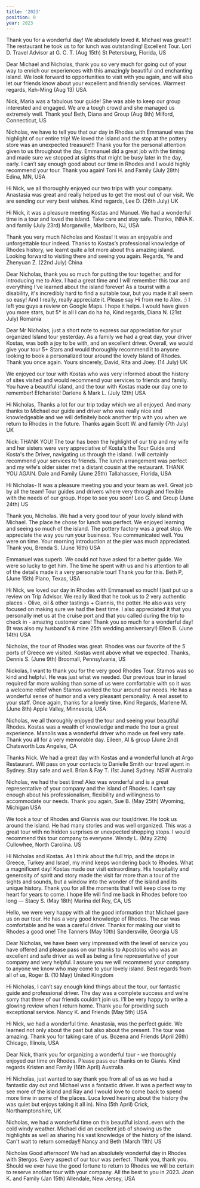 ```yaml
---
title: '2023'
position: 0
year: 2023
---
```


Thank you for a wonderful day! We absolutely loved it. Michael was great!!! The restaurant he took us to for lunch was outstanding! Excellent Tour. Lori D. Travel Advisor at G. C. T. (Aug 15th) St Petersburg, Florida, US

Dear Michael and Nicholas, thank you so very much for going out of your way to enrich our experiences with this amazingly beautiful and enchanting island. We look forward to opportunities to visit with you again, and will also let our friends know about your excellent and friendly services. Warmest regards, Keh-Ming (Aug 13) USA

Nick, Maria was a fabulous tour guide!  She was able to keep our group interested and engaged. We are a tough crowd and she managed us extremely well. Thank you! Beth, Diana and Group (Aug 8th) Milford, Connecticut, US

Nicholas, we have to tell you that our day in Rhodes with Emmanuel was the highlight of our entire trip! We loved the island and the stop at the pottery store was an unexpected treasure!!! Thank you for the personal attention given to us throughout the day. Emmanuel did a great job with the timing and made sure we stopped at sights that might be busy later in the day, early. I can’t say enough good about our time in Rhodes and I would highly recommend your tour. Thank you again! Toni H. and Family (July 28th) Edina, MN, USA
  
Hi Nick, we all thoroughly enjoyed our two trips with your company. Anastasia was great and really helped us to get the most out of our visit.  We are sending our very best wishes.  Kind regards, Lee D. (26th July) UK 

Hi Nick, it was a pleasure meeting Kostas and Manuel.  We had a wonderful time in a tour and loved the island. Take care and stay safe. Thanks, INNA K. and family (July 23rd) Morganville, Marlboro, NJ, USA

Thank you very much Nicholas and Kostas! It was an enjoyable and unforgettable tour indeed. Thanks to Kostas’s professional knowledge of Rhodes history, we learnt quite a lot more about this amazing island. Looking forward to visiting there and seeing you again. Regards, Ye and Zhenyuan Z. (22nd July) China

Dear Nicholas, thank you so much for putting the tour together, and for introducing me to Alex. I had a great time and I will remember this tour and everything I've learned about the island forever! As a tourist with a disability, it's incredibly hard to find a suitable tour, but you made it all seem so easy! And I really, really appreciate it. Please say Hi from me to Alex. :) I left you guys a review on Google Maps. I hope it helps. I would have given you more stars, but 5* is all I can do ha ha, Kind regards, Diana N. (21st July) Romania

Dear Mr Nicholas, just a short note to express our appreciation for your organized Island tour yesterday. As a family we had a great day, your driver Kostas, was both a joy to be with, and an excellent driver. Overall, we would give your tour 5+ Stars and would thoroughly recommend it to anyone looking to book a personalized tour around the lovely Island of Rhodes. Thank you once again. Yours sincerely, David, Rita and Joey. (14 July) UK

We enjoyed our tour with Kostas who was very informed about the history of sites visited and would recommend your services to friends and family. You have a beautiful island, and the tour with Kostas made our day one to remember!  Efcharisto!  Darlene & Mark L. (July 12th) USA

Hi Nicholas, Thanks a lot for our trip today which we all enjoyed. And many thanks to Michael our guide and driver who was really nice and knowledgeable and we will definitely book another trip with you when we return to Rhodes in the future.  Thanks again Scott W. and family (7th July) UK

Nick: THANK YOU!  The tour has been the highlight of our trip and my wife and her sisters were very appreciative of Kosta's the Tour Guide and Kosta's the Driver, navigating us through the island. I will certainly recommend your services to friends. The lunch arrangement was perfect and my wife's older sister met a distant cousin at the restaurant. THANK YOU AGAIN. Dale and Family (June 25th) Tallahassee, Florida, USA

Hi Nicholas- It was a pleasure meeting you and your team as well. Great job by all the team! Tour guides and drivers where very through and flexible with the needs of our group. Hope to see you soon! Leo G. and Group (June 24th) US

Thank you, Nicholas. We had a very good tour of your lovely island with Michael. The place he chose for lunch was perfect. We enjoyed learning and seeing so much of the island. The pottery factory was a great stop. We appreciate the way you run your business. You communicated well. You were on time. Your morning introduction at the pier was much appreciated. Thank you, Brenda S. (June 16th) USA

Emmanuel was superb. We could not have asked for a better guide. We were so lucky to get him. The time he spent with us and his attention to all of the details made it a very personable tour! Thank you for this. Beth P, (June 15th) Plano, Texas, USA

Hi Nick, we loved our day in Rhodes with Emmanuel so much! I just put up a review on Trip Advisor. We really liked that he took us to 2 very authentic places - Olive, oil & other tastings + Giannis, the potter. He also was very focused on making sure we had the best time. I also appreciated it that you personally met us at the cruise port and that you called during the trip to check in - amazing customer care!  Thank you so much for a wonderful day! (It was also my husband's & mine 25th wedding anniversary!) Ellen B. (June 14th) USA

Nicholas, the tour of Rhodes was great. Rhodes was our favorite of the 5 ports of Greece we visited. Kostas went above what we expected.  Thanks, Dennis S.  (June 9th) Broomall, Pennsylvania, US	

Nickolas, I want to thank you for the very good Rhodes Tour.  Stamos was so kind and helpful.  He was just what we needed.  Our previous tour in Israel required far more walking than some of us were comfortable with so it was a welcome relief when Stamos worked the tour around our needs.  He has a wonderful sense of humor and a very pleasant personality.  A real asset to your staff.  Once again, thanks for a lovely time. Kind Regards, Marlene M. (June 8th) Apple Valley, Minnesota, USA


Nicholas, we all thoroughly enjoyed the tour and seeing your beautiful Rhodes.  Kostas was a wealth of knowledge and made the tour a great experience.  Manolis was a wonderful driver who made us feel very safe.  Thank you all for a very memorable day. Eileen, Al & group (June 2nd) Chatsworth Los Angeles, CA

Thanks Nick. We had a great day with Kostas and a wonderful lunch at Argo Restaurant.  Will pass on your contacts to Danielle Smith our travel agent in Sydney.  Stay safe and well.  Brian & Fay T. (1st June) Sydney. NSW Australia

Nicholas, we had the best time! Alex was wonderful and is a great representative of your company and the island of Rhodes. I can’t say enough about his professionalism, flexibility and willingness to accommodate our needs.
Thank you again, Sue B. (May 25th) Wyoming, Michigan USA

We took a tour of Rhodes and Giannis was our tour/driver.  He took us around the island. He had many stories and was well organized. This was a great tour with no hidden surprises or unexpected shopping stops.  I would recommend this tour company to everyone. Wendy L. (May 22th) Cullowhee, North Carolina. US

Hi Nicholas and Kostas. As I think about the full trip, and the stops in Greece, Turkey and Israel, my mind keeps wondering back to Rhodes.  What a magnificent day!  Kostas made our visit extraordinary. His hospitality and generosity of spirit and story made the visit far more than a tour of the sights and sounds, but a window into the wonder of the island and its unique history. Thank you for all the moments that I will keep close to my heart for years to come.  I hope life will find me back in Rhodes before too long — Stacy S. (May 18th) Marina del Rey, CA, US  

Hello, we were very happy with all the good information that Michael gave us on our tour.  He has a very good knowledge of Rhodes.  The car was comfortable and he was a careful driver. Thanks for making our visit to Rhodes a good one!  The Tanners (May 10th) Sandersville, Georgia US

Dear Nicholas, we have been very impressed with the level of service you have offered and please pass on our thanks to Apostolos who was an excellent and safe driver as well as being a fine representative of your company and very helpful.  I assure you we will recommend your company to anyone we know who may come to your lovely island.  Best regards from all of us, Roger Β. (10 May) United Kingdom

Hi Nicholas, I can’t say enough kind things about the tour, our fantastic guide and professional driver.  The day was a complete success and we’re sorry that three of our friends couldn’t join us. I’ll be very happy to write a glowing review when I return home.  Thank you for providing such exceptional service. Nancy K. and Friends (May 5th) USA

Hi Nick, we had a wonderful time. Anastasia, was the perfect guide. We learned not only about the past but also about the present. The tour was amazing. Thank you for taking care of us. Bozena and Friends (April 26th) Chicago, Illinois, USA

Dear Nick, thank you for organizing a wonderful tour - we thoroughly enjoyed our time on Rhodes. Please pass our thanks on to Gianis.  Kind regards Kristen and Family (16th April) Australia

Hi Nicholas, just wanted to say thank you from all of us as we had a fantastic day out and Michael was a fantastic driver. It was a perfect way to see more of the island and Ray and I would love to come back to spend more time in some of the places. Luca loved hearing about the history (he was quiet but enjoys taking it all in). Nina (5th April) Crick, Northamptonshire, UK

Nicholas, we had a wonderful time on this beautiful island..even with the cold windy weather. Michael did an excellent job of showing us the highlights as well as sharing his vast knowledge of the history of the island. Can't wait to return someday!! Nancy and Beth (March 11th) US


Nicholas Good afternoon! We had an absolutely wonderful day in Rhodes with Stergos. Every aspect of our tour was perfect. Thank you, thank you. Should we ever have the good fortune to return to Rhodes we will be certain to reserve another tour with your company. All the best to you in 2023. Joan K. and Family (Jan 15th) Allendale, New Jersey, USA